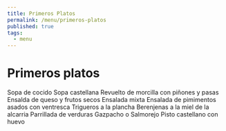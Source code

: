 ```yaml
---
title: Primeros Platos
permalink: /menu/primeros-platos
published: true
tags:
  - menu
---
```


# Primeros platos

Sopa de cocido
Sopa castellana
Revuelto de morcilla con piñones y pasas
Ensalda de queso y frutos secos
Ensalada mixta
Ensalada de pimimentos asados con ventresca
Trigueros a la plancha
Berenjenas a la miel de la alcarria
Parrillada de verduras
Gazpacho o Salmorejo
Pisto castellano con huevo
